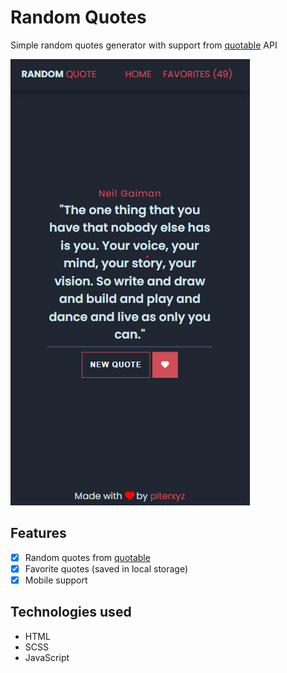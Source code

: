 # Random Quotes

Simple random quotes generator with support from [quotable](https://github.com/lukePeavey/quotable) API

<img src="img/mobile-look.png" alt="mobile look">

## Features
- [x] Random quotes from [quotable](https://github.com/lukePeavey/quotable)
- [x] Favorite quotes (saved in local storage)
- [x] Mobile support

## Technologies used
- HTML
- SCSS
- JavaScript
